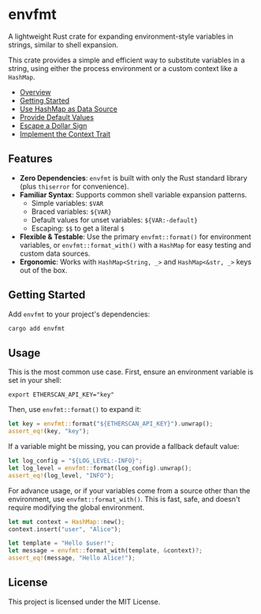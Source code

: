 # envfmt

A lightweight Rust crate for expanding environment-style variables in strings,
similar to shell expansion.

This crate provides a simple and efficient way to substitute variables in a
string, using either the process environment or a custom context like a
`HashMap`.

- [Overview](https://pyk.sh/envfmt)
- [Getting Started](https://pyk.sh/envfmt/getting-started)
- [Use HashMap as Data Source](https://pyk.sh/envfmt/guides/use-hashmap)
- [Provide Default Values](https://pyk.sh/envfmt/guides/default-values)
- [Escape a Dollar Sign](https://pyk.sh/envfmt/guides/escape-dollar-sign)
- [Implement the Context Trait](https://pyk.sh/envfmt/guides/context-trait)

## Features

- **Zero Dependencies**: `envfmt` is built with only the Rust standard library
  (plus `thiserror` for convenience).
- **Familiar Syntax**: Supports common shell variable expansion patterns.
  - Simple variables: `$VAR`
  - Braced variables: `${VAR}`
  - Default values for unset variables: `${VAR:-default}`
  - Escaping: `$$` to get a literal `$`
- **Flexible & Testable**: Use the primary `envfmt::format()` for environment
  variables, or `envfmt::format_with()` with a `HashMap` for easy testing and
  custom data sources.
- **Ergonomic**: Works with `HashMap<String, _>` and `HashMap<&str, _>` keys out
  of the box.

## Getting Started

Add `envfmt` to your project's dependencies:

```bash
cargo add envfmt
```

## Usage

This is the most common use case. First, ensure an environment variable is set
in your shell:

```shell
export ETHERSCAN_API_KEY="key"
```

Then, use `envfmt::format()` to expand it:

```rust
let key = envfmt::format("${ETHERSCAN_API_KEY}").unwrap();
assert_eq!(key, "key");
```

If a variable might be missing, you can provide a fallback default value:

```rust
let log_config = "${LOG_LEVEL:-INFO}";
let log_level = envfmt::format(log_config).unwrap();
assert_eq!(log_level, "INFO");
```

For advance usage, or if your variables come from a source other than the
environment, use `envfmt::format_with()`. This is fast, safe, and doesn't
require modifying the global environment.

```rust
let mut context = HashMap::new();
context.insert("user", "Alice");

let template = "Hello $user!";
let message = envfmt::format_with(template, &context)?;
assert_eq!(message, "Hello Alice!");
```

## License

This project is licensed under the MIT License.
